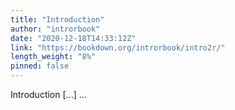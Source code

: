 ```yaml
---
title: "Introduction"
author: "introrbook"
date: "2020-12-18T14:33:12Z"
link: "https://bookdown.org/introrbook/intro2r/"
length_weight: "8%"
pinned: false
---
```


Introduction [...]  ...
